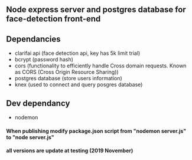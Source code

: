 ## Node express server and postgres database for face-detection front-end

## Dependancies
- clarifai api (face detection api, key has 5k limit trial)
- bcrypt (password hash)
- cors (functionality to efficiently handle Cross domain requests. Known as CORS (Cross Origin Resource Sharing))
- postgres database (store users information)
- knex (used to connect and query posgres database)

## Dev dependancy
- nodemon

#### When publishing modify package.json script from "nodemon server.js" to "node server.js"

#### all versions are update at testing (2019 November)